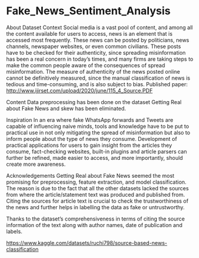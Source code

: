 # Fake_News_Sentiment_Analysis
About Dataset
Context
Social media is a vast pool of content, and among all the content available for users to access, news is an element that is accessed most frequently. These news can be posted by politicians, news channels, newspaper websites, or even common civilians. These posts have to be checked for their authenticity, since spreading misinformation has been a real concern in today’s times, and many firms are taking steps to make the common people aware of the consequences of spread misinformation. The measure of authenticity of the news posted online cannot be definitively measured, since the manual classification of news is tedious and time-consuming, and is also subject to bias.
Published paper: http://www.ijirset.com/upload/2020/june/115_4_Source.PDF

Content
Data preprocessing has been done on the dataset Getting Real about Fake News and skew has been eliminated.

Inspiration
In an era where fake WhatsApp forwards and Tweets are capable of influencing naive minds, tools and knowledge have to be put to practical use in not only mitigating the spread of misinformation but also to inform people about the type of news they consume.
Development of practical applications for users to gain insight from the articles they consume, fact-checking websites, built-in plugins and article parsers can
further be refined, made easier to access, and more importantly, should create more awareness.

Acknowledgements
Getting Real about Fake News seemed the most promising for preprocessing, feature extraction, and model classification.
The reason is due to the fact that all the other datasets lacked the sources from where the article/statement text was produced and published from. Citing the sources for article text is crucial to check the trustworthiness of the news and further helps in labelling the data as fake or untrustworthy.

Thanks to the dataset’s comprehensiveness in terms of citing the source information of the text along with author names, date of publication and labels.

https://www.kaggle.com/datasets/ruchi798/source-based-news-classification

